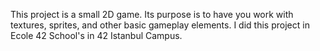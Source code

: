 This project is a small 2D game. Its purpose is to have you work with textures, sprites, and other basic gameplay elements. I did this project in Ecole 42 School's in 42 Istanbul Campus.
